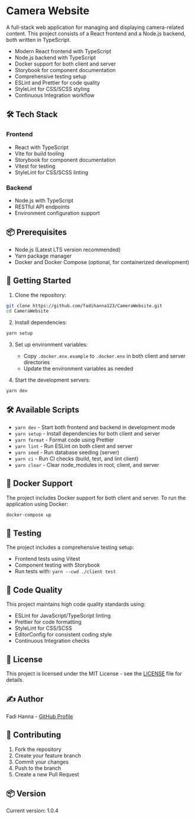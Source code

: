 # Camera Website

A full-stack web application for managing and displaying camera-related content. This project consists of a React frontend and a Node.js backend, both written in TypeScript.

- Modern React frontend with TypeScript
- Node.js backend with TypeScript
- Docker support for both client and server
- Storybook for component documentation
- Comprehensive testing setup
- ESLint and Prettier for code quality
- StyleLint for CSS/SCSS styling
- Continuous Integration workflow

## 🛠️ Tech Stack

### Frontend

- React with TypeScript
- Vite for build tooling
- Storybook for component documentation
- Vitest for testing
- StyleLint for CSS/SCSS linting

### Backend

- Node.js with TypeScript
- RESTful API endpoints
- Environment configuration support

## 📦 Prerequisites

- Node.js (Latest LTS version recommended)
- Yarn package manager
- Docker and Docker Compose (optional, for containerized development)

## 🚀 Getting Started

1. Clone the repository:

```bash
git clone https://github.com/fadihanna123/CameraWebsite.git
cd CameraWebsite
```

2. Install dependencies:

```bash
yarn setup
```

3. Set up environment variables:

   - Copy `.docker.env.example` to `.docker.env` in both client and server directories
   - Update the environment variables as needed

4. Start the development servers:

```bash
yarn dev
```

## 🛠️ Available Scripts

- `yarn dev` - Start both frontend and backend in development mode
- `yarn setup` - Install dependencies for both client and server
- `yarn format` - Format code using Prettier
- `yarn lint` - Run ESLint on both client and server
- `yarn seed` - Run database seeding (server)
- `yarn ci` - Run CI checks (build, test, and lint client)
- `yarn clear` - Clear node_modules in root, client, and server

## 🐳 Docker Support

The project includes Docker support for both client and server. To run the application using Docker:

```bash
docker-compose up
```

## 🧪 Testing

The project includes a comprehensive testing setup:

- Frontend tests using Vitest
- Component testing with Storybook
- Run tests with: `yarn --cwd ./client test`

## 📝 Code Quality

This project maintains high code quality standards using:

- ESLint for JavaScript/TypeScript linting
- Prettier for code formatting
- StyleLint for CSS/SCSS
- EditorConfig for consistent coding style
- Continuous Integration checks

## 📄 License

This project is licensed under the MIT License - see the [LICENSE](LICENSE) file for details.

## ✍️ Author

Fadi Hanna - [GitHub Profile](https://github.com/fadihanna123)

## 🤝 Contributing

1. Fork the repository
2. Create your feature branch
3. Commit your changes
4. Push to the branch
5. Create a new Pull Request

## 📦 Version

Current version: 1.0.4
